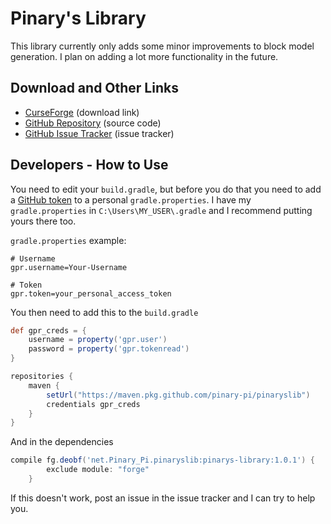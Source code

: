 # Pinary's Library

This library currently only adds some minor improvements to block model generation. I plan on adding a lot more functionality in the future.

## Download and Other Links

- [CurseForge](https://www.curseforge.com/minecraft/mc-mods/pinarys-library) (download link)
- [GitHub Repository](https://github.com/Pinary-Pi/Pinarys-Library) (source code)
- [GitHub Issue Tracker](https://github.com/Pinary-Pi/Pinarys-Library/issues) (issue tracker)

## Developers - How to Use
You need to edit your `build.gradle`, but before you do that you need to add a [GitHub token](https://github.com/settings/tokens) to a personal `gradle.properties`. I have my `gradle.properties` in `C:\Users\MY_USER\.gradle` and I recommend putting yours there too. 

`gradle.properties` example:

```gradle.properties
# Username
gpr.username=Your-Username

# Token
gpr.token=your_personal_access_token
``` 
 You then need to add this to the `build.gradle`
```gradle
def gpr_creds = {
    username = property('gpr.user')
    password = property('gpr.tokenread')
}

repositories {
    maven {
        setUrl("https://maven.pkg.github.com/pinary-pi/pinaryslib")
        credentials gpr_creds
    }
}
```
And in the dependencies
```gradle
compile fg.deobf('net.Pinary_Pi.pinaryslib:pinarys-library:1.0.1') {
        exclude module: "forge"
    }
```
If this doesn't work, post an issue in the issue tracker and I can try to help you.
